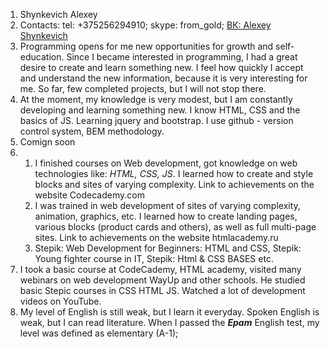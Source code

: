 1. Shynkevich Alexey 
1. Contacts: tel: +375256294910; skype: from_gold; [ВК: Alexey Shynkevich](https://vk.com/from_gold )
1. Programming opens for me new opportunities for growth and self-education. Since I became interested in programming, I had a great desire to create and learn something new. I feel how quickly I accept and understand the new information, because it is very interesting for me. So far, few completed projects, but I will not stop there.
1. At the moment, my knowledge is very modest, but I am constantly developing and learning something new. I know HTML, CSS and the basics of JS. Learning jquery and bootstrap. I use github - version control system, BEM methodology.
1. Comign soon 
1.  
    1. I finished courses on Web development, got   knowledge on web technologies like: *HTML, CSS, JS*. I learned how to create and style blocks and sites of varying complexity. Link to achievements on the website Codecademy.com
    1. I was trained in web development of sites of varying complexity, animation, graphics, etc. I learned how to create landing pages, various blocks (product cards and others), as well as full multi-page sites. Link to achievements on the website htmlacademy.ru
    1. Stepik: Web Development for Beginners: HTML and CSS, Stepik: Young fighter course in IT, Stepik: Html & CSS BASES etc.
1. I took a basic course at CodeCademy, HTML academy, visited many webinars on web development WayUp and other schools. He studied basic Stepic courses in CSS HTML JS. Watched a lot of development videos on YouTube.
1. My level of English is still weak, but I learn it everyday. Spoken English is weak, but I can read literature. When I passed the ***Epam*** English test, my level was defined as elementary (A-1);